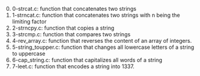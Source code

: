 0. 0-strcat.c: function that concatenates two strings
1. 1-strncat.c: function that concatenates two strings with n being the limiting factor
2. 2-strncpy.c: function that copies a string
3. 3-strcmp.c: function that compares two strings
4. 4-rev_array.c: function that reverses the content of an array of integers.
5. 5-string_toupper.c: function that changes all lowercase letters of a string to uppercase
6. 6-cap_string.c: function that capitalizes all words of a string
7. 7-leet.c: function that encodes a string into 1337.

